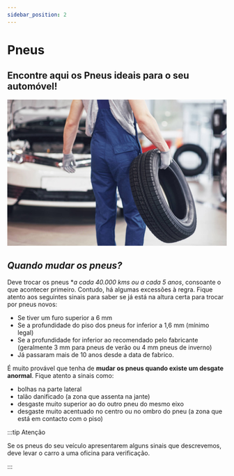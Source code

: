 ```yaml
---
sidebar_position: 2
---
```


# Pneus

## Encontre aqui os Pneus ideais para o seu automóvel! 

![Pneus](./img/pneus.jpg)

## _Quando mudar os pneus?_

Deve trocar os pneus **a cada 40.000 kms ou a cada 5 anos*, consoante o que acontecer primeiro. Contudo, há algumas excessões à regra. Fique atento aos seguintes sinais para saber se já está na altura certa para trocar por pneus novos: 

- Se tiver um furo superior a 6 mm
- Se a profundidade do piso dos pneus for inferior a 1,6 mm (mínimo legal)
- Se a profundidade for inferior ao recomendado pelo fabricante (geralmente 3 mm para pneus de verão ou 4 mm pneus de inverno)
- Já passaram mais de 10 anos desde a data de fabrico.

É muito provável que tenha de **mudar os pneus quando existe um desgate anormal**. Fique atento a sinais como: 

- bolhas na parte lateral
- talão danificado (a zona que assenta na jante)
- desgaste muito superior ao do outro pneu do mesmo eixo 
- desgaste muito acentuado no centro ou no ombro do pneu (a zona que está em contacto com o piso)



:::tip Atenção

Se os pneus do seu veículo apresentarem alguns sinais que descrevemos, deve levar o carro a uma oficina para verificação. 

:::

```
